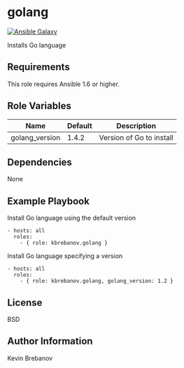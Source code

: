 golang
======

[![Ansible Galaxy](https://img.shields.io/badge/galaxy-kbrebanov.golang-660198.svg)](https://galaxy.ansible.com/list#/roles/3671)

Installs Go language

Requirements
------------

This role requires Ansible 1.6 or higher.

Role Variables
--------------

| Name           | Default | Description              |
|----------------|---------|--------------------------|
| golang_version | 1.4.2   | Version of Go to install |

Dependencies
------------

None

Example Playbook
----------------

Install Go language using the default version
```
- hosts: all
  roles:
    - { role: kbrebanov.golang }
```

Install Go language specifying a version
```
- hosts: all
  roles:
    - { role: kbrebanov.golang, golang_version: 1.2 }
```

License
-------

BSD

Author Information
------------------

Kevin Brebanov
